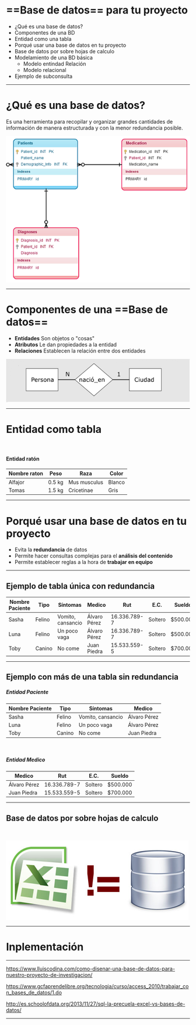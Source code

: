 <!-- $theme: gaia -->
<!-- $size: 16:9 -->


# ==Base de datos== para tu proyecto

- ¿Qué es una base de datos?
- Componentes de una BD
- Entidad como una tabla
- Porqué usar una base de datos en tu proyecto
- Base de datos por sobre hojas de calculo
- Modelamiento de una BD básica
	- Modelo entindad Relación
	- Modelo relacional
- Ejemplo de subconsulta

---
<!-- *template: invert -->
# ¿Qué es una base de datos?

Es una herramienta para recopilar y organizar grandes cantidades de información de manera estructurada y con la menor redundancia posible.
<p align="center">
	<img src="images/relational-database-model1.png"  height="400">
</p>

---
# Componentes de una ==Base de datos==

- **Entidades** Son objetos o "cosas"
- **Atributos** Le dan propiedades a la entidad
- **Relaciones** Establecen la relación entre dos entidades

![140% center](images/rel.png)

---

# Entidad como tabla


<br />

#### Entidad ratón

<center>

Nombre raton  | Peso | Raza | Color
----- | ------ | ------- | -------
Alfajor | 0.5 kg |  Mus musculus |  Blanco
 Tomas | 1.5 kg |  Cricetinae |  Gris 
 
 </center>
 
 
---

# Porqué usar una base de datos en tu proyecto
  
- Evita la **redundancia** de datos
- Permite hacer consultas complejas para el **análisis del contenido**
- Permite establecer reglas a la hora de **trabajar en equipo**

---

## Ejemplo de tabla única con redundancia

Nombre Paciente| Tipo | Síntomas | Medico | Rut | E.C. | Sueldo
-------------- | ---- | ------ | ----- | ----| ------| --------
Sasha | Felino | Vomito, cansancio | Álvaro Pérez | 16.336.789-7 | Soltero | $500.000
Luna | Felino | Un poco vaga | Álvaro Pérez | 16.336.789-7 | Soltero | $500.000
Toby | Canino | No come | Juan Piedra | 15.533.559-5 | Soltero | $700.000

---

##  Ejemplo con más de una tabla sin redundancia

##### Entidad Paciente
Nombre Paciente| Tipo | Síntomas | Medico
-------------- | ---- | ------ | -------
Sasha | Felino | Vomito, cansancio | Álvaro Pérez
Luna | Felino | Un poco vaga | Álvaro Pérez
Toby | Canino | No come | Juan Piedra
<br />

##### Entidad Medico

Medico | Rut | E.C. | Sueldo
---- | ------ | -------- | -------
Álvaro Pérez | 16.336.789-7 | Soltero | $500.000
Juan Piedra | 15.533.559-5 | Soltero | $700.000

---
## Base de datos por sobre hojas de calculo

<br />

![140% center](images/excel-worlds-most-used-database.jpg)

---
# Inplementación


---

https://www.lluiscodina.com/como-disenar-una-base-de-datos-para-nuestro-proyecto-de-investigacion/

https://www.gcfaprendelibre.org/tecnologia/curso/access_2010/trabajar_con_bases_de_datos/1.do

http://es.schoolofdata.org/2013/11/27/sql-la-precuela-excel-vs-bases-de-datos/

---